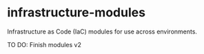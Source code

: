 # infrastructure-modules
Infrastructure as Code (IaC) modules for use across environments.

TO DO: Finish modules v2